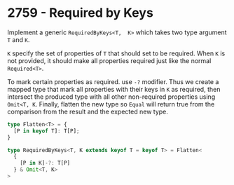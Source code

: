 # 2759 - Required by Keys

Implement a generic `RequiredByKeys<T,  K>` which takes two type argument `T` and `K`.

`K` specify the set of properties of `T` that should set to be required. When `K` is not provided, it should make all properties required just like the normal `Required<T>`.

To mark certain properties as required. use `-?` modifier. Thus we create a mapped type that mark all properties with their keys in `K` as required, then intersect the produced type with all other non-required properties using `Omit<T, K`. Finally, flatten the new type so `Equal` will return true from the comparison from the result and the expected new type.

```typescript
type Flatten<T> = {
  [P in keyof T]: T[P];
}

type RequiredByKeys<T, K extends keyof T = keyof T> = Flatten<
  {
    [P in K]-?: T[P]
  } & Omit<T, K>
>
```

